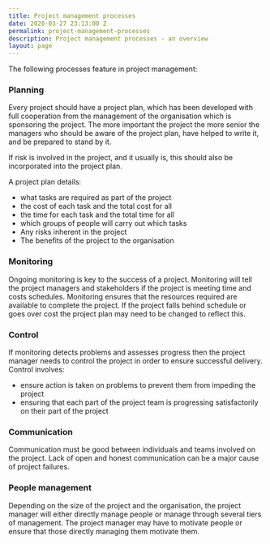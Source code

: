 ```yaml
---
title: Project management processes
date: 2020-03-27 23:13:00 Z
permalink: project-management-processes
description: Project management processes - an overview
layout: page
---
```


The following processes feature in project management:

### Planning
Every project should have a project plan, which has been developed with full cooperation from the management of the organisation which is sponsoring the project. The more important the project the more senior the managers who should be aware of the project plan, have helped to write it, and be prepared to stand by it.

If risk is involved in the project, and it usually is, this should also be incorporated into the project plan.

A project plan details:

* what tasks are required as part of the project
* the cost of each task and the total cost for all
* the time for each task and the total time for all
* which groups of people will carry out which tasks
* Any risks inherent in the project
* The benefits of the project to the organisation

### Monitoring
Ongoing monitoring is key to the success of a project. Monitoring will tell the project managers and stakeholders if the project is meeting time and costs schedules. Monitoring ensures that the resources required are available to complete the project. If the project falls behind schedule or goes over cost the project plan may need to be changed to reflect this.

### Control
If monitoring detects problems and assesses progress then the project manager needs to control the project in order to ensure successful delivery. Control involves:

* ensure action is taken on problems to prevent them from impeding the project
* ensuring that each part of the project team is progressing satisfactorily on their part of the project

### Communication
Communication must be good between individuals and teams involved on the project. Lack of open and honest communication can be a major cause of project failures.

### People management
Depending on the size of the project and the organisation, the project manager will either directly manage people or manage through several tiers of management. The project manager may have to motivate people or ensure that those directly managing them motivate them.